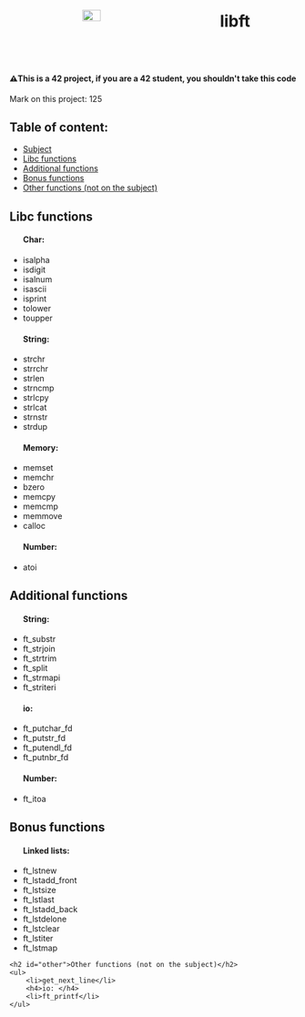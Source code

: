 <body>
	<header style="display: flex; align-items: center; justify-content: space-around">
		<img width="25%" src="https://avatars.githubusercontent.com/u/91893485?v=4"/>
		<h1>libft</h1>
	</header>
	<h4>⚠️This is a 42 project, if you are a 42 student, you shouldn't take this code </h4>
	<p>Mark on this project: 125</p>
	<h2>Table of content: </h2>
	<ul>
		<li><a href="https://cdn.intra.42.fr/pdf/pdf/64602/en.subject.pdf">Subject</a></li>
		<li><a href="#libc">Libc functions</a></li>
		<li><a href="#additional">Additional functions</a></li>
		<li><a href="#bonus">Bonus functions</a></li>
		<li><a href="#other">Other functions (not on the subject)</a></li>
	</ul>
	<h2 id="libc">Libc functions</h2>
	<ul>
		<h4>Char: </h4>
		<li>isalpha</li>
		<li>isdigit</li>
		<li>isalnum</li>
		<li>isascii</li>
		<li>isprint</li>
		<li>tolower</li>
		<li>toupper</li>
		<h4>String: </h4>
		<li>strchr</li>
		<li>strrchr</li>
		<li>strlen</li>
		<li>strncmp</li>
		<li>strlcpy</li>
		<li>strlcat</li>
		<li>strnstr</li>
		<li>strdup</li>
		<h4>Memory: </h4>
		<li>memset</li>
		<li>memchr</li>
		<li>bzero</li>
		<li>memcpy</li>
		<li>memcmp</li>
		<li>memmove</li>
		<li>calloc</li>
		<h4>Number: </h4>
		<li>atoi</li>
	</ul>
	<h2 id="additional">Additional functions</h2>
	<ul>
		<h4>String: </h4>
		<li>ft_substr</li>
		<li>ft_strjoin</li>
		<li>ft_strtrim</li>
		<li>ft_split</li>
		<li>ft_strmapi</li>
		<li>ft_striteri</li>
		<h4>io: </h4>
		<li>ft_putchar_fd</li>
		<li>ft_putstr_fd</li>
		<li>ft_putendl_fd</li>
		<li>ft_putnbr_fd</li>
		<h4>Number: </h4>
		<li>ft_itoa</li>
	</ul>
	<h2 id="bonus">Bonus functions</h2>
	<ul>
		<h4>Linked lists: </h4>
		<li>ft_lstnew</li>
		<li>ft_lstadd_front</li>
		<li>ft_lstsize</li>
		<li>ft_lstlast</li>
		<li>ft_lstadd_back</li>
		<li>ft_lstdelone</li>
		<li>ft_lstclear</li>
		<li>ft_lstiter</li>
		<li>ft_lstmap</li>
	</ul>
	
	<h2 id="other">Other functions (not on the subject)</h2>
	<ul>
		<li>get_next_line</li>
		<h4>io: </h4>
		<li>ft_printf</li>
	</ul>
</body>
